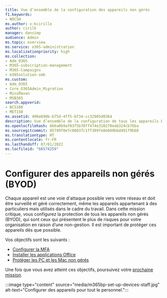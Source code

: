 ```yaml
---
title: Vue d’ensemble de la configuration des appareils non gérés
f1.keywords:
- NOCSH
ms.author: v-kcirillo
author: cirilk
manager: dansimp
audience: Admin
ms.topic: overview
ms.service: o365-administration
ms.localizationpriority: high
ms.collection:
- Adm_O365
- M365-subscription-management
- M365-Campaigns
- m365solution-smb
ms.custom:
- Adm_O365
- Core_O365Admin_Migration
- MiniMaven
- MSB365
search.appverid:
- BCS160
- MET150
ms.assetid: 496e690b-b75d-4ff5-bf34-cc32905d0364
description: Vue d’ensemble de la configuration de tous les appareils BYOD avec protection contre les cyberattaques et autres menaces et vulnérabilités malveillantes.
ms.openlocfilehash: 666a0b9af03f5b70ff474e310270eab324cb76ba
ms.sourcegitcommit: 85799f0efc06037c1ff309fe8e609bbd491f9b68
ms.translationtype: HT
ms.contentlocale: fr-FR
ms.lasthandoff: 07/01/2022
ms.locfileid: "66574259"
---
```

# <a name="set-up-unmanaged-byod-devices"></a>Configurer des appareils non gérés (BYOD)

Chaque appareil est une voie d'attaque possible vers votre réseau et doit être surveillé et géré correctement, même les appareils appartenant à des particuliers mais utilisés dans le cadre du travail. Dans cette mission critique, vous configurez la protection de tous les appareils non gérés (BYOD), qui sont ceux qui présentent le plus de risques pour votre organisation en raison d’une non-gestion. Il est important de protéger ces appareils dès que possible.

Vos objectifs sont les suivants :

- [Configurer la MFA](m365bp-multifactor-authentication.md)
- [Installer les applications Office](m365bp-install-office-apps.md)
- [Protéger les PC et les Mac non gérés](m365bp-protect-pcs-macs.md)

Une fois que vous avez atteint ces objectifs, poursuivez votre [prochaine mission](m365bp-protect-email-overview.md).

:::image type="content" source="media/m365bp-set-up-devices-staff.jpg" alt-text="Configurer des appareils pour tout le personnel.":::
